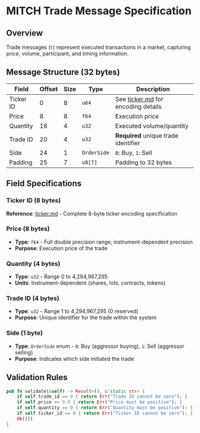 # MITCH Trade Message Specification

## Overview

Trade messages (`t`) represent executed transactions in a market, capturing price, volume, participant, and timing information.

## Message Structure (32 bytes)

| Field     | Offset | Size | Type        | Description                            |
|-----------|--------|------|-------------|----------------------------------------|
| Ticker ID | 0      | 8    | `u64`       | See [ticker.md](ticker.md) for encoding details |
| Price     | 8      | 8    | `f64`       | Execution price                        |
| Quantity  | 16     | 4    | `u32`       | Executed volume/quantity               |
| Trade ID  | 20     | 4    | `u32`       | **Required** unique trade identifier   |
| Side      | 24     | 1    | `OrderSide` | `0`: Buy, `1`: Sell                    |
| Padding   | 25     | 7    | `u8[7]`     | Padding to 32 bytes                    |

## Field Specifications

### Ticker ID (8 bytes)
**Reference**: [ticker.md](ticker.md) - Complete 8-byte ticker encoding specification

### Price (8 bytes)
- **Type**: `f64` - Full double precision range, instrument-dependent precision
- **Purpose**: Execution price of the trade

### Quantity (4 bytes)
- **Type**: `u32` - Range 0 to 4,294,967,295
- **Units**: Instrument-dependent (shares, lots, contracts, tokens)

### Trade ID (4 bytes)
- **Type**: `u32` - Range 1 to 4,294,967,295 (0 reserved)
- **Purpose**: Unique identifier for the trade within the system

### Side (1 byte)
- **Type**: `OrderSide` enum - `0`: Buy (aggressor buying), `1`: Sell (aggressor selling)
- **Purpose**: Indicates which side initiated the trade

## Validation Rules

```rust
pub fn validate(&self) -> Result<(), &'static str> {
    if self.trade_id == 0 { return Err("Trade ID cannot be zero"); }
    if self.price <= 0.0 { return Err("Price must be positive"); }
    if self.quantity == 0 { return Err("Quantity must be positive"); }
    if self.ticker_id == 0 { return Err("Ticker ID cannot be zero"); }
    Ok(())
}
```

